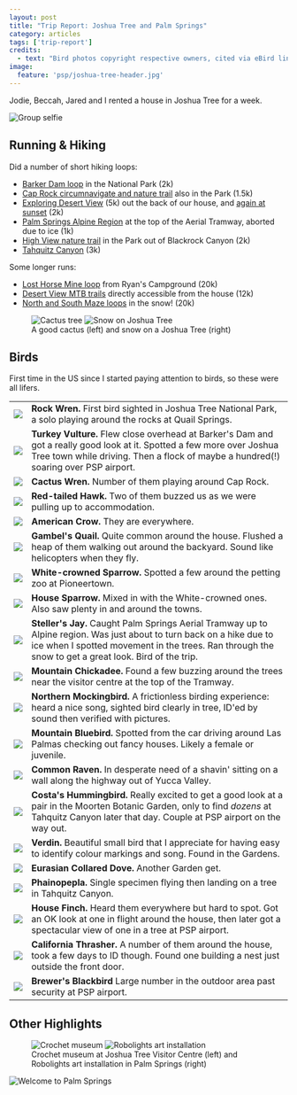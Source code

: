```yaml
---
layout: post
title: "Trip Report: Joshua Tree and Palm Springs"
category: articles
tags: ['trip-report']
credits:
  - text: "Bird photos copyright respective owners, cited via eBird link."
image:
  feature: 'psp/joshua-tree-header.jpg'
---
```


Jodie, Beccah, Jared and I rented a house in Joshua Tree for a week.

![Group selfie](/images/psp/group-selfie.jpg)

## Running & Hiking

Did a number of short hiking loops:

* [Barker Dam loop](https://www.strava.com/activities/13781139306) in the National Park (2k)
* [Cap Rock circumnavigate and nature trail](https://www.strava.com/activities/13781138441) also in the Park (1.5k)
* [Exploring Desert View](https://www.strava.com/activities/13782202301) (5k) out the back of our house, and [again at sunset](https://www.strava.com/activities/13782635686) (2k)
* [Palm Springs Alpine Region](https://www.strava.com/activities/13807080436) at the top of the Aerial Tramway, aborted due to ice (1k)
* [High View nature trail](https://www.strava.com/activities/13808630276) in the Park out of Blackrock Canyon (2k)
* [Tahquitz Canyon](https://www.strava.com/activities/13818485989) (3k)

Some longer runs:

* [Lost Horse Mine loop](https://www.strava.com/activities/13788214972) from Ryan's Campground (20k)
* [Desert View MTB trails](https://www.strava.com/activities/13796738241) directly accessible from the house (12k)
* [North and South Maze loops](https://www.strava.com/activities/13815439212) in the snow! (20k)

<figure class='image-strip'>
  <img src="/images/psp/cactus.jpg" alt="Cactus tree" />
  <img src="/images/psp/snow-tree.jpg" alt="Snow on Joshua Tree" />
  <figcaption>A good cactus (left) and snow on a Joshua Tree (right)</figcaption>
</figure>

## Birds

First time in the US since I started paying attention to birds, so these were
all lifers.

<table class='birds'>
  <tr>
    <td><a href='https://ebird.org/species/rocwre'><img src='https://cdn.download.ams.birds.cornell.edu/api/v1/asset/308758461/2400' /></a></td>
    <td><b>Rock Wren.</b> First bird sighted in Joshua Tree National Park, a solo playing around the rocks at Quail Springs.</td>
  </tr>
  <tr>
    <td><a href="https://ebird.org/species/turvul"><img src='https://cdn.download.ams.birds.cornell.edu/api/v1/asset/60317261/2400' /></a></td>
    <td><b>Turkey Vulture.</b> Flew close overhead at Barker's Dam and got a really good look at it. Spotted a few more over Joshua Tree town while driving. Then a flock of maybe a hundred(!) soaring over PSP airport.</td>
  </tr>
  <tr>
    <td><a href='https://ebird.org/species/cacwre'><img src='https://cdn.download.ams.birds.cornell.edu/api/v1/asset/304481941/640' /></a></td>
    <td><b>Cactus Wren.</b> Number of them playing around Cap Rock.</td>
  </tr>
  <tr>
    <td><a href='https://ebird.org/species/rethaw'><img src='https://cdn.download.ams.birds.cornell.edu/api/v1/asset/60384771/2400' /></a></td>
    <td><b>Red-tailed Hawk.</b> Two of them buzzed us as we were pulling up to accommodation.</td>
  </tr>
  <tr>
    <td><a href='https://ebird.org/species/amecro'><img src='https://cdn.download.ams.birds.cornell.edu/api/v1/asset/59858041/2400' /></a></td>
    <td><b>American Crow.</b> They are everywhere.</td>
  </tr>
  <tr>
    <td><a href='https://ebird.org/species/gamqua'><img src='https://cdn.download.ams.birds.cornell.edu/api/v1/asset/296730461/2400' /></a></td>
    <td><b>Gambel's Quail.</b> Quite common around the house. Flushed a heap of them walking out around the backyard. Sound like helicopters when they fly.</td>
  </tr>
  <tr>
    <td><a href='https://ebird.org/species/whcspa'><img src='https://cdn.download.ams.birds.cornell.edu/api/v1/asset/297932021/640' /></a></td>
    <td><b>White-crowned Sparrow.</b> Spotted a few around the petting zoo at Pioneertown.</td>
  </tr>
  <tr>
    <td><a href='https://ebird.org/species/houspa'><img src='https://cdn.download.ams.birds.cornell.edu/api/v1/asset/305880301/2400' /></a></td>
    <td><b>House Sparrow.</b> Mixed in with the White-crowned ones. Also saw plenty in and around the towns.</td>
  </tr>
  <tr>
    <td><a href='https://ebird.org/species/stejay'><img src='https://cdn.download.ams.birds.cornell.edu/api/v1/asset/70582731/2400' /></a></td>
    <td><b>Steller's Jay.</b> Caught Palm Springs Aerial Tramway up to Alpine region. Was just about to turn back on a hike due to ice when I spotted movement in the trees. Ran through the snow to get a great look. Bird of the trip.</td>
  </tr>
  <tr>
    <td><a href='https://ebird.org/species/mouchi'><img src='https://cdn.download.ams.birds.cornell.edu/api/v1/asset/302474581/2400' /></a></td>
    <td><b>Mountain Chickadee.</b> Found a few buzzing around the trees near the visitor centre at the top of the Tramway.</td>
  </tr>
  <tr>
    <td><a href='https://ebird.org/species/normoc'><img src='https://cdn.download.ams.birds.cornell.edu/api/v1/asset/63743751/2400' /></a></td>
    <td><b>Northern Mockingbird.</b> A frictionless birding experience: heard a nice song, sighted bird clearly in tree, ID'ed by sound then verified with pictures.</td>
  </tr>
  <tr>
    <td><a href='https://ebird.org/species/moublu'><img src='https://cdn.download.ams.birds.cornell.edu/api/v1/asset/67471221/640' /></a></td>
    <td><b>Mountain Bluebird.</b> Spotted from the car driving around Las Palmas checking out fancy houses. Likely a female or juvenile.</td>
  </tr>
  <tr>
    <td><a href='https://ebird.org/species/comrav'><img src='https://cdn.download.ams.birds.cornell.edu/api/v1/asset/300152741/2400' /></a></td>
    <td><b>Common Raven.</b> In desperate need of a shavin' sitting on a wall along the highway out of Yucca Valley.</td>
  </tr>
  <tr>
    <td><a href='https://ebird.org/species/coshum'><img src='https://cdn.download.ams.birds.cornell.edu/api/v2/asset/87067641/1800' /></a></td>
    <td>
    <b>Costa's Hummingbird.</b>
    Really excited to get a good look at a pair in the Moorten Botanic Garden, only to find <i>dozens</i> at Tahquitz Canyon later that day. Couple at PSP airport on the way out.
    </td>
  </tr>
  <tr>
    <td><a href='https://ebird.org/species/verdin'><img src='https://cdn.download.ams.birds.cornell.edu/api/v1/asset/306064661/2400' /></a></td>
    <td>
      <b>Verdin.</b>
      Beautiful small bird that I appreciate for having easy to identify colour markings and song. Found in the Gardens.
    </td>
  </tr>
  <tr>
    <td><a href='https://ebird.org/species/eucdov'><img src='https://cdn.download.ams.birds.cornell.edu/api/v1/asset/308119951/2400' /></a></td>
    <td>
    <b>Eurasian Collared Dove.</b>
    Another Garden get.
    </td>
  </tr>
  <tr>
    <td><a href='https://ebird.org/species/phaino'><img src='https://cdn.download.ams.birds.cornell.edu/api/v1/asset/305854841/2400' /></a></td>
    <td>
    <b>Phainopepla.</b>
    Single specimen flying then landing on a tree in Tahquitz Canyon.
    </td>
  </tr>
  <tr>
    <td><a href='https://ebird.org/species/houfin'><img src='https://cdn.download.ams.birds.cornell.edu/api/v1/asset/306327341/2400' /></a></td>
    <td>
      <b>House Finch.</b>
      Heard them everywhere but hard to spot. Got an OK look at one in flight around the house, then later got a spectacular view of one in a tree at PSP airport.
    </td>
  </tr>
  <tr>
    <td><a href='https://ebird.org/species/calthr'><img src='https://cdn.download.ams.birds.cornell.edu/api/v1/asset/303894301/2400' /></a></td>
    <td>
    <b>California Thrasher.</b>
    A number of them around the house, took a few days to ID though. Found one building a nest just outside the front door.
    </td>
  </tr>
  <tr>
    <td><a href='https://ebird.org/species/brebla'><img src='https://cdn.download.ams.birds.cornell.edu/api/v1/asset/306625401/2400' /></a></td>
    <td>
    <b>Brewer's Blackbird</b>
    Large number in the outdoor area past security at PSP airport.
    </td>
  </tr>
</table>

## Other Highlights

<figure class='image-strip-1-to-2'>
  <img src="/images/psp/crochet-museum.jpg" alt="Crochet museum" />
  <img src="/images/psp/robots.jpg" alt="Robolights art installation" />
  <figcaption>Crochet museum at Joshua Tree Visitor Centre (left) and Robolights art installation in Palm Springs (right)</figcaption>
</figure>

![Welcome to Palm Springs](/images/psp/welcome-to-palm-springs.jpg)
